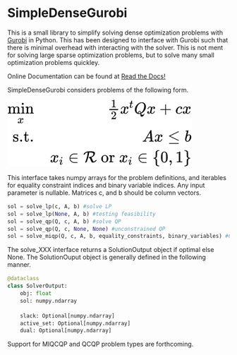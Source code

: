 # SimpleDenseGurobi
This is a small library to simplify solving dense optimization problems with [Gurobi](https://www.gurobi.com/) in Python. This has been designed to interface  with Gurobi such that there is minimal overhead with interacting with the solver. This is not ment for solving large sparse optimization problems, but to solve many small optimization problems quickley. 

Online Documentation can be found at [Read the Docs!](https://simpledensegurobi.readthedocs.io/en/latest/simple_gurobi.html?highlight=#module-simple_gurobi)

SimpleDenseGurobi considers problems of the following form.

<img src="https://github.com/DKenefake/SimpleDenseGurobi/blob/main/problem%20definition.svg">

This interface takes numpy arrays for the problem definitions, and iterables for equality constraint indices and binary variable indices. Any input parameter is nullable. Matrices c, and b should be column vectors.

```python 
sol = solve_lp(c, A, b) #solve LP
sol = solve_lp(None, A, b) #testing feasibility
sol = solve_qp(Q, c, A, b) #solve QP
sol = solve_qp(Q, c, None, None) #unconstrained QP
sol = solve_miqp(Q, c, A, b, equality_constraints, binary_variables) #Constrained MIQP with equality constraints
```

The solve_XXX interface returns a SolutionOutput object if optimal else None. The SolutionOuput object is generally defined in the following manner. 

```python
@dataclass
class SolverOutput:
    obj: float
    sol: numpy.ndarray

    slack: Optional[numpy.ndarray]
    active_set: Optional[numpy.ndarray]
    dual: Optional[numpy.ndarray]
```

Support for MIQCQP and QCQP problem types are forthcoming.

